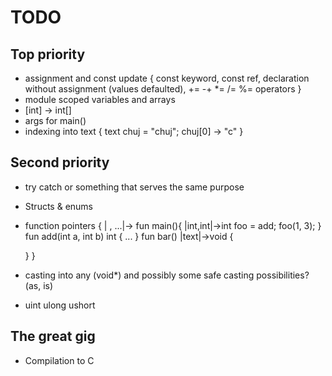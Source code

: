 ﻿# TODO

## Top priority
- assignment and const update {
	const keyword,
	const ref,
	declaration without assignment (values defaulted),
	+= -+ *= /= %= operators
}
- module scoped variables and arrays
- [int] -> int[]
- args for main()
- indexing into text {
	text chuj = "chuj";
	chuj[0] -> "c"
}
## Second priority
- try catch or something that serves the same purpose
- Structs & enums
- function pointers {
	|<typename> , ...|-><typename>
	fun main(){
		|int,int|->int foo = add;
		foo(1, 3);
	}
	fun add(int a, int b) int { ... }
	fun bar() |text|->void {

	}
}
- casting into any (void*) and possibly some safe casting possibilities? (as, is)
- uint ulong ushort

## The great gig
- Compilation to C

